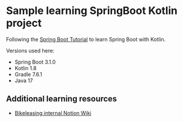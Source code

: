 # Sample learning SpringBoot Kotlin project

Following the [Spring Boot Tutorial](https://www.youtube.com/watch?v=1D1iL824ssk&list=PL6gx4Cwl9DGDPsneZWaOFg0H2wsundyGr&index=4) to learn Spring Boot with Kotlin.

Versions used here:
- Spring Boot 3.1.0
- Kotlin 1.8
- Gradle 7.6.1
- Java 17


## Additional learning resources
- [Bikeleasing internal Notion Wiki](https://www.notion.so/bikeleasing-dev/Kotlin-a159994a8f904d2987f26acc0037fb19?pvs=4)